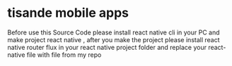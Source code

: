 # tisande mobile apps

Before use this Source Code please install react native cli in your PC and make project react native , after you make the project please install react native router flux in your react native project folder and replace your react-native file with file from my repo
